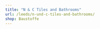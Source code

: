 ```yaml
---
title: "N & C Tiles and Bathrooms"
url: /leeds/n-und-c-tiles-and-bathrooms/
shop: Baustoffe
---
```

